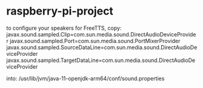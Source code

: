 # raspberry-pi-project

to configure your speakers for FreeTTS, copy:
javax.sound.sampled.Clip=com.sun.media.sound.DirectAudioDeviceProvider
javax.sound.sampled.Port=com.sun.media.sound.PortMixerProvider
javax.sound.sampled.SourceDataLine=com.sun.media.sound.DirectAudioDeviceProvider
javax.sound.sampled.TargetDataLine=com.sun.media.sound.DirectAudioDeviceProvider

into: 
/usr/lib/jvm/java-11-openjdk-arm64/conf/sound.properties